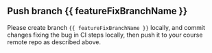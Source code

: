 ## Push branch {{ featureFixBranchName }}

Please create branch `{{ featureFixBranchName }}` locally, and commit changes fixing the bug in CI steps locally, then push it to your course remote repo as described above.